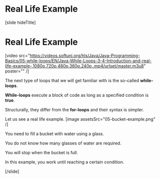 # Real Life Example

[slide hideTitle]
# Real Life Example

[video src="https://videos.softuni.org/hls/Java/Java-Programming-Basics/05-while-loops/EN/Java-While-Loops-3-4-Introduction-and-real-life-example-,1080p,720p,480p,360p,240p,.mp4/urlset/master.m3u8" poster="" /]

The next type of loops that we will get familiar with is the so-called **while-loops**. 

**While-loops** execute a block of code as long as a specified condition is **true**.

Structurally, they differ from the **for-loops** and their syntax is simpler.

Let us see a real life example.
[image assetsSrc="05-bucket-example.png" /]

You need to fill a bucket with water using a glass.

You do not know how many glasses of water are required.

You will stop when the bucket is full.

In this example, you work until reaching a certain condition.

[/slide]
